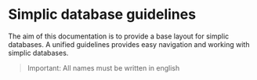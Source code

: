 # Simplic database guidelines

The aim of this documentation is to provide a base layout for simplic databases. A unified guidelines
provides easy navigation and working with simplic databases.

> Important: All names must be written in english